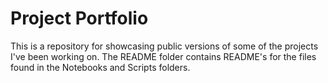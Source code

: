 # Project Portfolio

This is a repository for showcasing public versions of some of the projects I've been working on. The README folder contains README's for the files found in the Notebooks and Scripts folders. 
